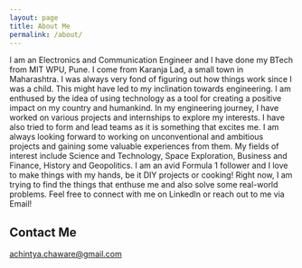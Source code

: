 ```yaml
---
layout: page
title: About Me
permalink: /about/
---
```


I am an Electronics and Communication Engineer and I have done my BTech from MIT WPU, Pune. I come from Karanja Lad, a small town in Maharashtra. I was always very fond of figuring out how things work since I was a child. This might have led to my inclination towards engineering. I am enthused by the idea of using technology as a tool for creating a positive impact on my country and humankind.
In my engineering journey, I have worked on various projects and internships to explore my interests. I have also tried to form and lead teams as it is something that excites me. I am always looking forward to working on unconventional and ambitious projects and gaining some valuable experiences from them. My fields of interest include Science and Technology, Space Exploration, Business and Finance, History and Geopolitics. I am an avid Formula 1 follower and I love to make things with my hands, be it DIY projects or cooking!
Right now, I am trying to find the things that enthuse me and also solve some real-world problems. Feel free to connect with me on LinkedIn or reach out to me via Email!

## Contact Me
[achintya.chaware@gmail.com](mailto:achintya.chaware@gmail.com)
